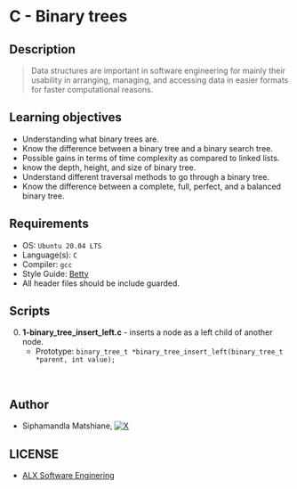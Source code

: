 # C - Binary trees

## Description
> Data structures are important in software engineering for mainly their usability in arranging, managing, and accessing data in easier formats for faster computational reasons.

## Learning objectives
- Understanding what binary trees are.
- Know the difference between a binary tree and a binary search tree.
- Possible gains in terms of time complexity as compared to linked lists.
- know the depth, height, and size of binary tree.
- Understand different traversal methods to go through a binary tree.
- Know the difference between a complete, full, perfect, and a balanced binary tree.

## Requirements
- OS: `Ubuntu 20.04 LTS`
- Language(s): `C`
- Compiler: `gcc`
- Style Guide: [Betty]()
- All header files should be include guarded.

## Scripts
0. **1-binary_tree_insert_left.c** - inserts a node as a left child of another node.
    * Prototype: `binary_tree_t *binary_tree_insert_left(binary_tree_t *parent, int value);`
<br>

## Author
- Siphamandla Matshiane, [![X](http://i.imgur.com/wWzX9uB.png)](https://www.twitter.com/sbumatshiane916)

## LICENSE
- [ALX Software Enginering](https://www.alxafrica.com/software-engineering)
